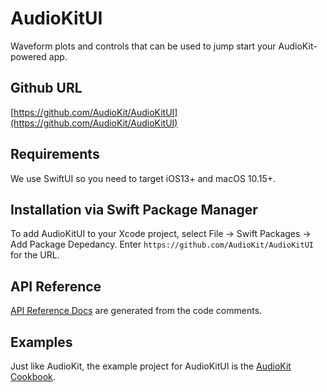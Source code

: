 # AudioKitUI

Waveform plots and controls that can be used to jump start your AudioKit-powered app. 

## Github URL

[https://github.com/AudioKit/AudioKitUI](https://github.com/AudioKit/AudioKitUI)

## Requirements

We use SwiftUI so you need to target iOS13+ and macOS 10.15+.

## Installation via Swift Package Manager

To add AudioKitUI to your Xcode project, select File -> Swift Packages -> Add Package Depedancy. Enter `https://github.com/AudioKit/AudioKitUI` for the URL. 

## API Reference

[API Reference Docs](https://github.com/AudioKit/AudioKitUI/wiki) are generated from the code comments.

## Examples

Just like AudioKit, the example project for AudioKitUI is the [AudioKit Cookbook](https://github.com/AudioKit/Cookbook/).
